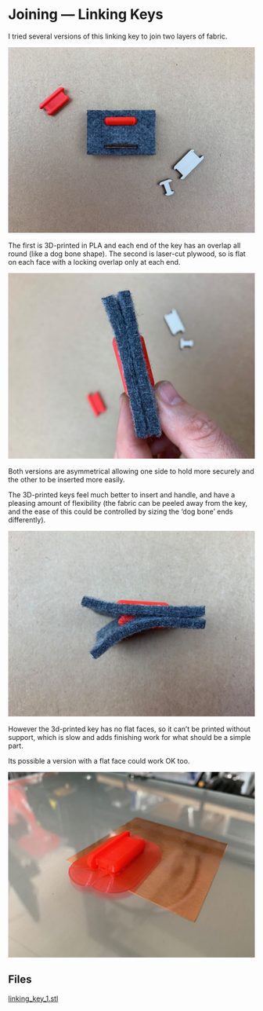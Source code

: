 # Joining — Linking Keys
I tried several versions of this linking key to join two layers of fabric.

![](IMG_2743.jpg)

The first is 3D-printed in PLA and each end of the key has an overlap all round (like a dog bone shape). The second is laser-cut plywood, so is flat on each face with a locking overlap only at each end. 


![](IMG_2745.jpg)

Both versions are asymmetrical allowing one side to hold more securely and the other to be inserted more easily.

The 3D-printed keys feel much better to insert and handle, and have a pleasing amount of flexibility (the fabric can be peeled away from the key, and the ease of this could be controlled by sizing the ‘dog bone’ ends differently).

![](IMG_2746.jpg)

However the 3d-printed key has no flat faces, so it can’t be printed without support, which is slow and adds finishing work for what should be a simple part. 

Its possible a version with a flat face could work OK too.

![](IMG_2742.jpg)


## Files


[linking_key_1.stl](linking_key_1.stl)